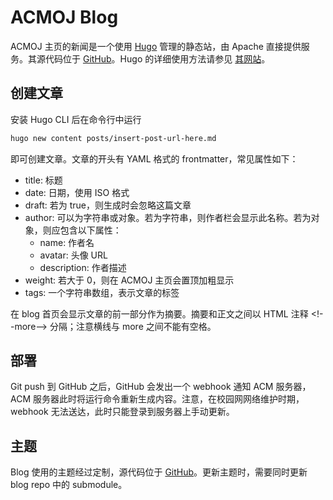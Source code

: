 ACMOJ Blog
==========

ACMOJ 主页的新闻是一个使用 [Hugo][hugo] 管理的静态站，由 Apache 直接提供服务。其源代码位于 [GitHub][src]。Hugo 的详细使用方法请参见 [其网站][hugo]。

[hugo]: https://gohugo.io/
[src]: https://github.com/ACMClassOJ/blog

## 创建文章

安装 Hugo CLI 后在命令行中运行

```sh
hugo new content posts/insert-post-url-here.md
```

即可创建文章。文章的开头有 YAML 格式的 frontmatter，常见属性如下：

- title: 标题
- date: 日期，使用 ISO 格式
- draft: 若为 true，则生成时会忽略这篇文章
- author: 可以为字符串或对象。若为字符串，则作者栏会显示此名称。若为对象，则应包含以下属性：
  - name: 作者名
  - avatar: 头像 URL
  - description: 作者描述
- weight: 若大于 0，则在 ACMOJ 主页会置顶加粗显示
- tags: 一个字符串数组，表示文章的标签

在 blog 首页会显示文章的前一部分作为摘要。摘要和正文之间以 HTML 注释 &lt;!--more--&gt; 分隔；注意横线与 more 之间不能有空格。

## 部署

Git push 到 GitHub 之后，GitHub 会发出一个 webhook 通知 ACM 服务器，ACM 服务器此时将运行命令重新生成内容。注意，在校园网网络维护时期，webhook 无法送达，此时只能登录到服务器上手动更新。

## 主题

Blog 使用的主题经过定制，源代码位于 [GitHub][theme-src]。更新主题时，需要同时更新 blog repo 中的 submodule。

[theme-src]: https://github.com/ACMClassOJ/hugo-paper
